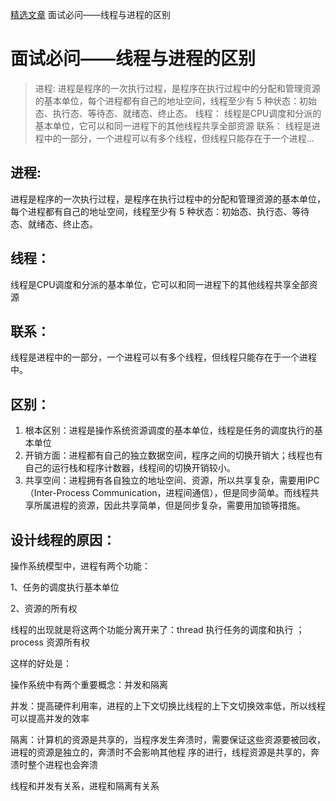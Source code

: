 [精选文章](https://www.huaweicloud.com/articles/articles-A-1.html) 面试必问——线程与进程的区别

# 面试必问——线程与进程的区别

> 进程: 进程是程序的一次执行过程，是程序在执行过程中的分配和管理资源的基本单位，每个进程都有自己的地址空间，线程至少有 5 种状态：初始态、执行态、等待态、就绪态、终止态。 线程： 线程是CPU调度和分派的基本单位，它可以和同一进程下的其他线程共享全部资源 联系： 线程是进程中的一部分，一个进程可以有多个线程，但线程只能存在于一个进程...

## 进程:

进程是程序的一次执行过程，是程序在执行过程中的分配和管理资源的基本单位，每个进程都有自己的地址空间，线程至少有 5 种状态：初始态、执行态、等待态、就绪态、终止态。

## 线程：

线程是CPU调度和分派的基本单位，它可以和同一进程下的其他线程共享全部资源

## 联系：

线程是进程中的一部分，一个进程可以有多个线程，但线程只能存在于一个进程中。

## 区别：

1. 根本区别：进程是操作系统资源调度的基本单位，线程是任务的调度执行的基本单位
2. 开销方面：进程都有自己的独立数据空间，程序之间的切换开销大；线程也有自己的运行栈和程序计数器，线程间的切换开销较小。
3. 共享空间：进程拥有各自独立的地址空间、资源，所以共享复杂，需要用IPC（Inter-Process Communication，进程间通信），但是同步简单。而线程共享所属进程的资源，因此共享简单，但是同步复杂，需要用加锁等措施。

## 设计线程的原因：

操作系统模型中，进程有两个功能：

1、任务的调度执行基本单位

2、资源的所有权

线程的出现就是将这两个功能分离开来了：thread 执行任务的调度和执行 ； process 资源所有权

这样的好处是：

操作系统中有两个重要概念：并发和隔离

并发：提高硬件利用率，进程的上下文切换比线程的上下文切换效率低，所以线程可以提高并发的效率

隔离：计算机的资源是共享的，当程序发生奔溃时，需要保证这些资源要被回收，进程的资源是独立的，奔溃时不会影响其他程 序的进行，线程资源是共享的，奔溃时整个进程也会奔溃

线程和并发有关系，进程和隔离有关系